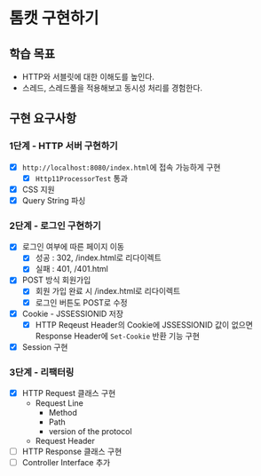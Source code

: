 # 톰캣 구현하기

## 학습 목표
- HTTP와 서블릿에 대한 이해도를 높인다.
- 스레드, 스레드풀을 적용해보고 동시성 처리를 경험한다.

## 구현 요구사항

### 1단계 - HTTP 서버 구현하기
- [x] `http://localhost:8080/index.html`에 접속 가능하게 구현
  - [x] `Http11ProcessorTest` 통과
- [x] CSS 지원
- [x] Query String 파싱

### 2단계 - 로그인 구현하기
- [x] 로그인 여부에 따른 페이지 이동
  - [x] 성공 : 302, /index.html로 리다이렉트
  - [x] 실패 : 401, /401.html
- [x] POST 방식 회원가입
  - [x] 회원 가입 완료 시 /index.html로 리다이렉트
  - [x] 로그인 버튼도 POST로 수정
- [x] Cookie - JSSESSIONID 저장 
  - [x] HTTP Reqeust Header의 Cookie에 JSSESSIONID 값이 없으면 Response Header에 `Set-Cookie` 반환 기능 구현
- [x] Session 구현 

### 3단계 - 리팩터링
- [x] HTTP Request 클래스 구현
  - Request Line 
    - Method
    - Path
    - version of the protocol
  - Request Header
- [ ] HTTP Response 클래스 구현
- [ ] Controller Interface 추가
